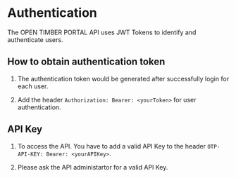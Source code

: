 # Authentication

The OPEN TIMBER PORTAL API uses JWT Tokens to identify and authenticate users.

## How to obtain authentication token

1. The authentication token would be generated after successfully login for each user.

2. Add the header `Authorization: Bearer: <yourToken>` for user authentication.

## API Key

1. To access the API. You have to add a valid API Key to the header `OTP-API-KEY: Bearer: <yourAPIKey>`.

2. Please ask the API administartor for a valid API Key.
